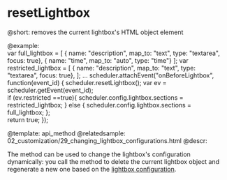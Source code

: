 resetLightbox
=============
@short: removes the current lightbox's HTML object element 


@example:        
var full_lightbox = [
	{ name: "description", map_to: "text", type: "textarea", focus: true},
	{ name: "time", 	   map_to: "auto", type: "time"}
];
var restricted_lightbox = [
	{ name: "description", map_to: "text", type: "textarea", focus: true},
];
...
scheduler.attachEvent("onBeforeLightbox", function(event_id) {
	scheduler.resetLightbox();
    var ev = scheduler.getEvent(event_id);  
    if (ev.restricted ==true){
    	scheduler.config.lightbox.sections = restricted_lightbox;
    } else {
    	scheduler.config.lightbox.sections = full_lightbox;
    };   
	return true;
});


@template:	api_method
@relatedsample:
	02_customization/29_changing_lightbox_configurations.html
@descr: 

The method can be used to change the lightbox's configuration dynamically: you call the method to delete the current lightbox object and regenerate 
a new one based on the <a href="api/scheduler_lightbox_config.md">lightbox configuration</a>.


